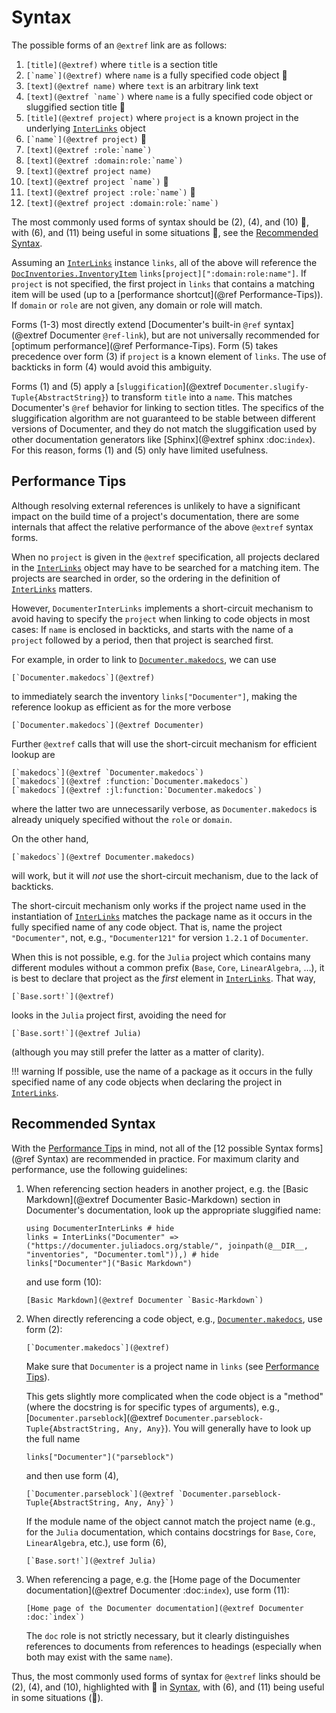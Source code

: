 # Syntax

The possible forms of an `@extref` link are as follows:

1. ```[title](@extref)``` where `title` is a section title
2. ```[`name`](@extref)``` where `name` is a fully specified code object 🏅
3. ```[text](@extref name)``` where `text` is an arbitrary link text
4. ```[text](@extref `name`)``` where `name` is a fully specified code object or sluggified section title  🏅
5. ```[title](@extref project)``` where `project` is a known project in the underlying [`InterLinks`](@ref) object
6. ```[`name`](@extref project)``` 🥈
7. ```[text](@extref :role:`name`)```
8. ```[text](@extref :domain:role:`name`)```
9. ```[text](@extref project name)```
10. ```[text](@extref project `name`)``` 🏅
11. ```[text](@extref project :role:`name`)``` 🥈
12. ```[text](@extref project :domain:role:`name`)```


The most commonly used forms of syntax should be (2), (4), and (10) 🏅, with (6), and (11) being useful in some situations 🥈, see the [Recommended Syntax](@ref).

Assuming an [`InterLinks`](@ref) instance `links`, all of the above will reference the [`DocInventories.InventoryItem`](@extref) `links[project][":domain:role:name"]`. If `project` is not specified, the first project in `links` that contains a matching item will be used (up to a [performance shortcut](@ref Performance-Tips)). If `domain` or `role` are not given, any domain or role will match.

Forms (1-3) most directly extend [Documenter's built-in `@ref` syntax](@extref Documenter `@ref-link`), but are not universally recommended for [optimum performance](@ref Performance-Tips). Form (5) takes precedence over form (3) if `project` is a known element of `links`. The use of backticks in form (4) would avoid this ambiguity.

Forms (1) and (5) apply a [`sluggification`](@extref `Documenter.slugify-Tuple{AbstractString}`) to transform `title` into a `name`.  This matches Documenter's `@ref` behavior for linking to section titles. The specifics of the sluggification algorithm are not guaranteed to be stable between different versions of Documenter, and they do not match the sluggification used by other documentation generators like [Sphinx](@extref sphinx :doc:`index`). For this reason, forms (1) and (5) only have limited usefulness.

## Performance Tips

Although resolving external references is unlikely to have a significant impact on the build time of a project's documentation, there are some internals that affect the relative performance of the above `@extref` syntax forms.

When no `project` is given in the `@extref` specification, all projects declared in the [`InterLinks`](@ref) object may have to be searched for a matching item. The projects are searched in order, so the ordering in the definition of [`InterLinks`](@ref) matters.

However, `DocumenterInterLinks` implements a short-circuit mechanism to avoid having to specify the `project` when linking to code objects in most cases: If `name` is enclosed in backticks, and starts with the name of a `project` followed by a period, then that project is searched first.

For example, in order to link to [`Documenter.makedocs`](@extref), we can use

```
[`Documenter.makedocs`](@extref)
```

to immediately search the inventory `links["Documenter"]`, making the reference lookup as efficient as for the more verbose

```
[`Documenter.makedocs`](@extref Documenter)
```

Further `@extref` calls that will use the short-circuit mechanism for efficient lookup are

```
[`makedocs`](@extref `Documenter.makedocs`)
[`makedocs`](@extref :function:`Documenter.makedocs`)
[`makedocs`](@extref :jl:function:`Documenter.makedocs`)
```

where the latter two are unnecessarily verbose, as `Documenter.makedocs` is already uniquely specified without the `role` or `domain`.

On the other hand,

```
[`makedocs`](@extref Documenter.makedocs)
```

will work, but it will *not* use the short-circuit mechanism, due to the lack of backticks.

The short-circuit mechanism only works if the project name used in the instantiation of [`InterLinks`](@ref) matches the package name as it occurs in the fully specified name of any code object. That is, name the project `"Documenter"`, not, e.g., `"Documenter121"` for version `1.2.1` of `Documenter`.

When this is not possible, e.g. for the `Julia` project which contains many different modules without a common prefix (`Base`, `Core`, `LinearAlgebra`, …), it is best to declare that project as the *first* element in [`InterLinks`](@ref). That way,

```
[`Base.sort!`](@extref)
```

looks in the `Julia` project first, avoiding the need for

```
[`Base.sort!`](@extref Julia)
```

(although you may still prefer the latter as a matter of clarity).


!!! warning
    If possible, use the name of a package as it occurs in the fully specified name of any code objects when declaring the project in [`InterLinks`](@ref).


## Recommended Syntax

With the [Performance Tips](@ref) in mind, not all of the [12 possible Syntax forms](@ref Syntax) are recommended in practice. For maximum clarity and performance, use the following guidelines:

1. When referencing section headers in another project, e.g. the [Basic Markdown](@extref Documenter Basic-Markdown) section in Documenter's documentation, look up the appropriate sluggified name:

   ```@example syntax
   using DocumenterInterLinks # hide
   links = InterLinks("Documenter" => ("https://documenter.juliadocs.org/stable/", joinpath(@__DIR__, "inventories", "Documenter.toml")),) # hide
   links["Documenter"]("Basic Markdown")
   ```

   and use form (10):

   ```
   [Basic Markdown](@extref Documenter `Basic-Markdown`)
   ```

2. When directly referencing a code object, e.g., [`Documenter.makedocs`](@extref), use form (2):

   ```
   [`Documenter.makedocs`](@extref)
   ```

   Make sure that `Documenter` is a project name in `links` (see [Performance Tips](@ref)).

   This gets slightly more complicated when the code object is a "method" (where the docstring is for specific types of arguments), e.g., [`Documenter.parseblock`](@extref `Documenter.parseblock-Tuple{AbstractString, Any, Any}`). You will generally have to look up the full name

   ```@example syntax
   links["Documenter"]("parseblock")
   ```

   and then use form (4),

   ```
   [`Documenter.parseblock`](@extref `Documenter.parseblock-Tuple{AbstractString, Any, Any}`)
   ```

   If the module name of the object cannot match the project name (e.g., for the `Julia` documentation, which contains docstrings for `Base`, `Core`, `LinearAlgebra`, etc.), use form (6),

   ```
   [`Base.sort!`](@extref Julia)
   ```

3. When referencing a page, e.g. the [Home page of the Documenter documentation](@extref Documenter :doc:`index`), use form (11):

   ```
   [Home page of the Documenter documentation](@extref Documenter :doc:`index`)
   ```

   The `doc` role is not strictly necessary, but it clearly distinguishes references to documents from references to headings (especially when both may exist with the same `name`).


Thus, the most commonly used forms of syntax for `@extref` links should be (2), (4), and (10), highlighted with 🏅 in [Syntax](@ref), with (6), and (11) being useful in some situations (🥈).
